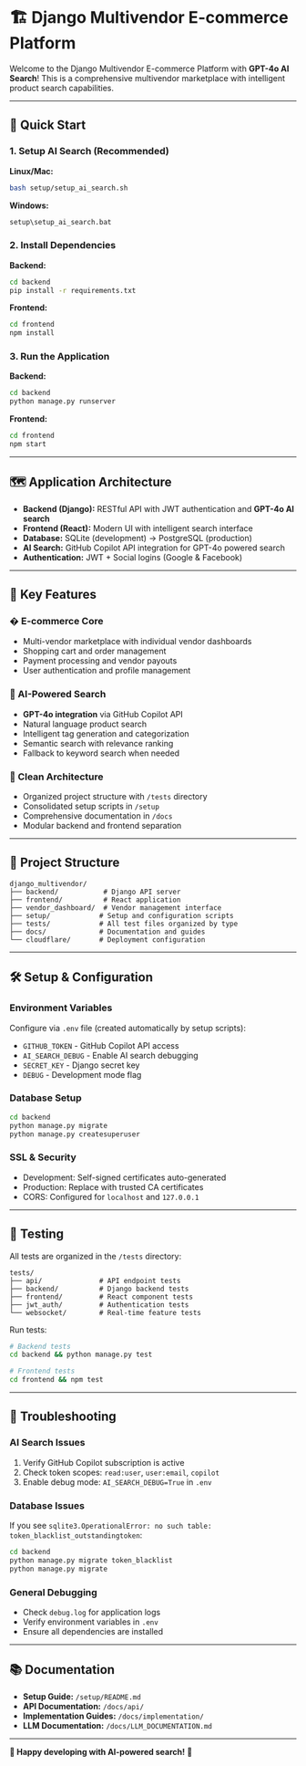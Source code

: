 # 🏗️ Django Multivendor E-commerce Platform

Welcome to the Django Multivendor E-commerce Platform with **GPT-4o AI Search**! This is a comprehensive multivendor marketplace with intelligent product search capabilities.

---

## 🚀 Quick Start

### 1. Setup AI Search (Recommended)

**Linux/Mac:**

```bash
bash setup/setup_ai_search.sh
```

**Windows:**

```cmd
setup\setup_ai_search.bat
```

### 2. Install Dependencies

**Backend:**

```bash
cd backend
pip install -r requirements.txt
```

**Frontend:**

```bash
cd frontend
npm install
```

### 3. Run the Application

**Backend:**

```bash
cd backend
python manage.py runserver
```

**Frontend:**

```bash
cd frontend
npm start
```

---

## 🗺️ Application Architecture

- **Backend (Django):** RESTful API with JWT authentication and **GPT-4o AI search**
- **Frontend (React):** Modern UI with intelligent search interface
- **Database:** SQLite (development) → PostgreSQL (production)
- **AI Search:** GitHub Copilot API integration for GPT-4o powered search
- **Authentication:** JWT + Social logins (Google & Facebook)

---

## 🎯 Key Features

### � E-commerce Core

- Multi-vendor marketplace with individual vendor dashboards
- Shopping cart and order management
- Payment processing and vendor payouts
- User authentication and profile management

### 🤖 AI-Powered Search

- **GPT-4o integration** via GitHub Copilot API
- Natural language product search
- Intelligent tag generation and categorization
- Semantic search with relevance ranking
- Fallback to keyword search when needed

### 📁 Clean Architecture

- Organized project structure with `/tests` directory
- Consolidated setup scripts in `/setup`
- Comprehensive documentation in `/docs`
- Modular backend and frontend separation

---

## 📁 Project Structure

```
django_multivendor/
├── backend/           # Django API server
├── frontend/          # React application
├── vendor_dashboard/  # Vendor management interface
├── setup/            # Setup and configuration scripts
├── tests/            # All test files organized by type
├── docs/             # Documentation and guides
└── cloudflare/       # Deployment configuration
```

---

## 🛠️ Setup & Configuration

### Environment Variables

Configure via `.env` file (created automatically by setup scripts):

- `GITHUB_TOKEN` - GitHub Copilot API access
- `AI_SEARCH_DEBUG` - Enable AI search debugging
- `SECRET_KEY` - Django secret key
- `DEBUG` - Development mode flag

### Database Setup

```bash
cd backend
python manage.py migrate
python manage.py createsuperuser
```

### SSL & Security

- Development: Self-signed certificates auto-generated
- Production: Replace with trusted CA certificates
- CORS: Configured for `localhost` and `127.0.0.1`

---

## 🧪 Testing

All tests are organized in the `/tests` directory:

```
tests/
├── api/              # API endpoint tests
├── backend/          # Django backend tests
├── frontend/         # React component tests
├── jwt_auth/         # Authentication tests
└── websocket/        # Real-time feature tests
```

Run tests:

```bash
# Backend tests
cd backend && python manage.py test

# Frontend tests
cd frontend && npm test
```

---

## 🚨 Troubleshooting

### AI Search Issues

1. Verify GitHub Copilot subscription is active
2. Check token scopes: `read:user`, `user:email`, `copilot`
3. Enable debug mode: `AI_SEARCH_DEBUG=True` in `.env`

### Database Issues

If you see `sqlite3.OperationalError: no such table: token_blacklist_outstandingtoken`:

```bash
cd backend
python manage.py migrate token_blacklist
python manage.py migrate
```

### General Debugging

- Check `debug.log` for application logs
- Verify environment variables in `.env`
- Ensure all dependencies are installed

---

## 📚 Documentation

- **Setup Guide:** `/setup/README.md`
- **API Documentation:** `/docs/api/`
- **Implementation Guides:** `/docs/implementation/`
- **LLM Documentation:** `/docs/LLM_DOCUMENTATION.md`

---

**🎉 Happy developing with AI-powered search!** 🤖
